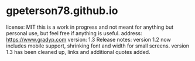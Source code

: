 # gpeterson78.github.io
license: MIT this is a work in progress and not meant for anything but personal use, but feel free if anything is useful.
address: https://www.gradyp.com
version: 1.3
Release notes: 
version 1.2 now includes mobile support, shrinking font and width for small screens.
version 1.3 has been cleaned up, links and additional quotes added.

